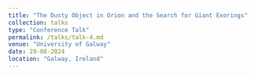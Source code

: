 ```yaml
---
title: "The Dusty Object in Orion and the Search for Giant Exorings"
collection: talks
type: "Conference Talk"
permalink: /talks/talk-4.md
venue: "University of Galway"
date: 29-08-2024
location: "Galway, Ireland"
---
```

